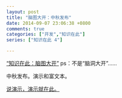 ```yaml
---
layout: post
title: "脑图大开：中秋发布"
date: 2014-09-07 23:06:38 +0800
comments: true
categories: ["开发","知识在此"]
series: ["知识在此 4"]

---
```

<a href="http://pckmmap.duapp.com/" target="_blank">“知识在此：脑图大开”</a> ps：不是“脑洞大开”……

<!-- more -->


中秋发布。演示和富文本。

<a href="http://pckmmap.duapp.com/public/presentation.html?nodeId=5834d345-309c-4bf5-bd4e-e3e323469073" target="_blank">说演示，演示就在此。</a>
